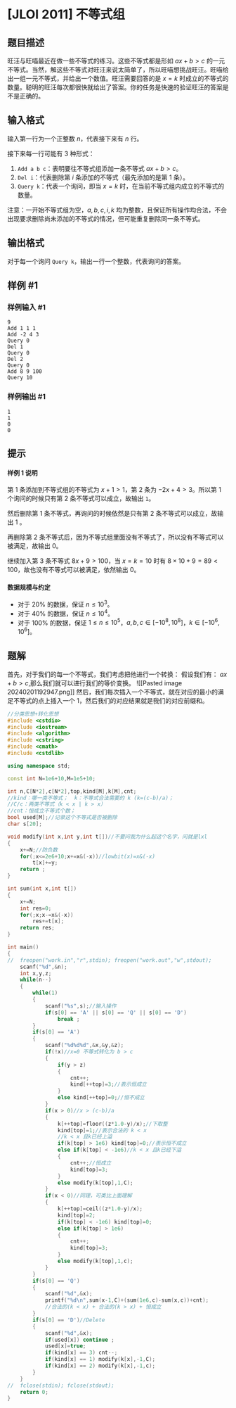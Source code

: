 # [JLOI 2011] 不等式组

## 题目描述

旺汪与旺喵最近在做一些不等式的练习。这些不等式都是形如 $ax+b>c$ 的一元不等式。当然，解这些不等式对旺汪来说太简单了，所以旺喵想挑战旺汪。旺喵给出一组一元不等式，并给出一个数值。旺汪需要回答的是 $x=k$ 时成立的不等式的数量。聪明的旺汪每次都很快就给出了答案。你的任务是快速的验证旺汪的答案是不是正确的。

## 输入格式

输入第一行为一个正整数 $n$，代表接下来有 $n$ 行。

接下来每一行可能有 $3$ 种形式：

1. `Add a b c`：表明要往不等式组添加一条不等式 $ax+b>c$。
2. `Del i`：代表删除第 $i$ 条添加的不等式（最先添加的是第 $1$ 条）。
3. `Query k`：代表一个询问，即当 $x=k$ 时，在当前不等式组内成立的不等式的数量。

注意：一开始不等式组为空，$a,b,c,i,k$ 均为整数，且保证所有操作均合法，不会出现要求删除尚未添加的不等式的情况，但可能重复删除同一条不等式。

## 输出格式

对于每一个询问 `Query k`，输出一行一个整数，代表询问的答案。

## 样例 #1

### 样例输入 #1

```
9
Add 1 1 1
Add -2 4 3
Query 0
Del 1
Query 0
Del 2
Query 0
Add 8 9 100
Query 10
```

### 样例输出 #1

```
1
1
0
0
```

## 提示

#### 样例 1 说明

第 $1$ 条添加到不等式组的不等式为 $x+1>1$，第 $2$ 条为 $−2x+4>3$。所以第 $1$ 个询问的时候只有第 $2$ 条不等式可以成立，故输出 `1`。

然后删除第 $1$ 条不等式，再询问的时候依然是只有第 $2$ 条不等式可以成立，故输出 $1$ 。

再删除第 $2$ 条不等式后，因为不等式组里面没有不等式了，所以没有不等式可以被满足，故输出 $0$。

继续加入第 $3$ 条不等式 $8x+9>100$，当 $x=k=10$ 时有 $8\times 10+9=89<100$，故也没有不等式可以被满足，依然输出 $0$。

#### 数据规模与约定

- 对于 $20\%$ 的数据，保证 $n\leq 10^3$。
- 对于 $40\%$ 的数据，保证 $n\leq 10^4$。
- 对于 $100\%$ 的数据，保证 $1\leq n\leq 10^5$，$a,b,c\in[-10^8,10^8]$，$k\in[-10^6,10^6]$。

## 题解
首先，对于我们的每一个不等式，我们考虑把他进行一个转换：
假设我们有：
$ax+b>c$,那么我们就可以进行我们的等价变换。
![[Pasted image 20240201192947.png]]
然后，我们每次插入一个不等式，就在对应的最小的满足不等式的点上插入一个 1，然后我们的对应结果就是我们的对应前缀和。

```cpp
//分类思想+转化思想 
#include <cstdio>
#include <iostream>
#include <algorithm>
#include <cstring>
#include <cmath>
#include <cstdlib>

using namespace std;

const int N=1e6+10,M=1e5+10;

int n,C[N*2],c[N*2],top,kind[M],k[M],cnt;
//kind：哪一类不等式；	k：不等式合法需要的 k (k=(c-b)/a)；
//C/c：两类不等式（k < x | k > x） 
//cnt：恒成立不等式个数； 
bool used[M];//记录这个不等式是否被删除 
char s[20];

void modify(int x,int y,int t[])//不要问我为什么起这个名字，问就是lxl 
{
	x+=N;//防负数 
	for(;x<=2e6+10;x+=x&(-x))//lowbit(x)=x&(-x)
		t[x]+=y;
	return ;
}

int sum(int x,int t[])
{
	x+=N;
	int res=0;
	for(;x;x-=x&(-x))
		res+=t[x];
	return res;
}

int main()
{
// 	freopen("work.in","r",stdin); freopen("work.out","w",stdout);
	scanf("%d",&n);
	int x,y,z;
	while(n--)
	{
		while(1)
		{
			scanf("%s",s);//输入操作 
			if(s[0] == 'A' || s[0] == 'Q' || s[0] == 'D')
				break ;
		}
		if(s[0] == 'A')
		{
			scanf("%d%d%d",&x,&y,&z);
			if(!x)//x=0 不等式转化为 b > c 
			{
				if(y > z)
				{
					cnt++;
					kind[++top]=3;//表示恒成立 
				}
				else kind[++top]=0;//恒不成立
			}
			if(x > 0)//x > (c-b)/a
			{
				k[++top]=floor((z*1.0-y)/x);//下取整 
				kind[top]=1;//表示合法的 k < x
				//k < x 且k已经上溢  
				if(k[top] > 1e6) kind[top]=0;//表示恒不成立 
				else if(k[top] < -1e6)//k < x 且k已经下溢 
				{
					cnt++;//恒成立 
					kind[top]=3;
				}
				else modify(k[top],1,C);
			}
			if(x < 0)//同理，可类比上面理解
			{
				k[++top]=ceil((z*1.0-y)/x);
				kind[top]=2;
				if(k[top] < -1e6) kind[top]=0;
				else if(k[top] > 1e6)
				{
					cnt++;
					kind[top]=3;
				}
				else modify(k[top],1,c);
			}
		}
		if(s[0] == 'Q')
		{
			scanf("%d",&x);
			printf("%d\n",sum(x-1,C)+(sum(1e6,c)-sum(x,c))+cnt);
			//合法的(k < x) + 合法的(k > x) + 恒成立 
		}
		if(s[0] == 'D')//Delete
		{
			scanf("%d",&x);
			if(used[x]) continue ;
			used[x]=true;
			if(kind[x] == 3) cnt--;
			if(kind[x] == 1) modify(k[x],-1,C);
			if(kind[x] == 2) modify(k[x],-1,c);
		}
	}
// 	fclose(stdin); fclose(stdout);
	return 0;
}
```
